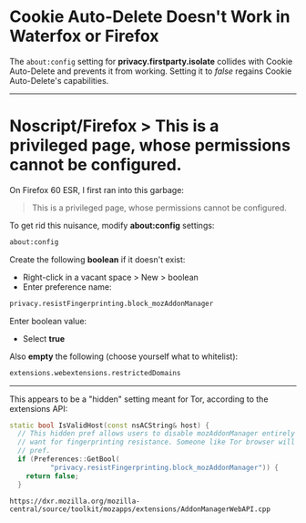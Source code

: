 # Cookie Auto-Delete Doesn't Work in Waterfox or Firefox
The `about:config` setting for **privacy.firstparty.isolate** collides with Cookie Auto-Delete and prevents it from working.  Setting it to *false* regains Cookie Auto-Delete's capabilities.

***

# Noscript/Firefox > This is a privileged page, whose permissions cannot be configured.

On Firefox 60 ESR, I first ran into this garbage:
> This is a privileged page, whose permissions cannot be configured.

To get rid this nuisance, modify **about:config** settings:
```bash
about:config
```

Create the following **boolean** if it doesn't exist:

- Right-click in a vacant space > New > boolean
- Enter preference name:
```bash
privacy.resistFingerprinting.block_mozAddonManager
```

Enter boolean value:
- Select **true**

Also **empty** the following (choose yourself what to whitelist):
```bash
extensions.webextensions.restrictedDomains
```

***

This appears to be a "hidden" setting meant for Tor, according to the extensions API:
```cpp
static bool IsValidHost(const nsACString& host) {
  // This hidden pref allows users to disable mozAddonManager entirely if they
  // want for fingerprinting resistance. Someone like Tor browser will use this
  // pref.
  if (Preferences::GetBool(
          "privacy.resistFingerprinting.block_mozAddonManager")) {
    return false;
  }
```

```text
https://dxr.mozilla.org/mozilla-central/source/toolkit/mozapps/extensions/AddonManagerWebAPI.cpp
```

